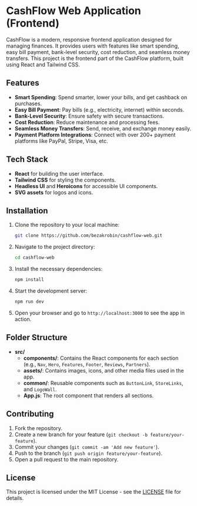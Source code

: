 # CashFlow Web Application (Frontend)

CashFlow is a modern, responsive frontend application designed for managing finances. It provides users with features like smart spending, easy bill payment, bank-level security, cost reduction, and seamless money transfers. This project is the frontend part of the CashFlow platform, built using React and Tailwind CSS.

## Features

- **Smart Spending**: Spend smarter, lower your bills, and get cashback on purchases.
- **Easy Bill Payment**: Pay bills (e.g., electricity, internet) within seconds.
- **Bank-Level Security**: Ensure safety with secure transactions.
- **Cost Reduction**: Reduce maintenance and processing fees.
- **Seamless Money Transfers**: Send, receive, and exchange money easily.
- **Payment Platform Integrations**: Connect with over 200+ payment platforms like PayPal, Stripe, Visa, etc.

## Tech Stack

- **React** for building the user interface.
- **Tailwind CSS** for styling the components.
- **Headless UI** and **Heroicons** for accessible UI components.
- **SVG assets** for logos and icons.

## Installation

1. Clone the repository to your local machine:

    ```bash
    git clone https://github.com/bezakrobin/cashflow-web.git
    ```

2. Navigate to the project directory:

    ```bash
    cd cashflow-web
    ```

3. Install the necessary dependencies:

    ```bash
    npm install
    ```

4. Start the development server:

    ```bash
    npm run dev
    ```

5. Open your browser and go to `http://localhost:3000` to see the app in action.

## Folder Structure

- **src/**
  - **components/**: Contains the React components for each section (e.g., `Nav`, `Hero`, `Features`, `Footer`, `Reviews`, `Partners`).
  - **assets/**: Contains images, icons, and other media files used in the app.
  - **common/**: Reusable components such as `ButtonLink`, `StoreLinks`, and `LogoWall`.
  - **App.js**: The root component that renders all sections.

## Contributing

1. Fork the repository.
2. Create a new branch for your feature (`git checkout -b feature/your-feature`).
3. Commit your changes (`git commit -am 'Add new feature'`).
4. Push to the branch (`git push origin feature/your-feature`).
5. Open a pull request to the main repository.

## License

This project is licensed under the MIT License - see the [LICENSE](LICENSE) file for details.
